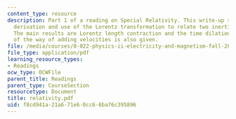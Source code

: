 ```yaml
---
content_type: resource
description: Part 1 of a reading on Special Relativity. This write-up summarizes the
  derivation and use of the Lorentz transformation to relate two inertial frames.
  The main results are Lorentz length contraction and the time dilation. The derivation
  of the way of adding velocities is also given.
file: /media/courses/8-022-physics-ii-electricity-and-magnetism-fall-2004/f8cd941a21a671e60cc66ba76c395896_relativity.pdf
file_type: application/pdf
learning_resource_types:
- Readings
ocw_type: OCWFile
parent_title: Readings
parent_type: CourseSection
resourcetype: Document
title: relativity.pdf
uid: f8cd941a-21a6-71e6-0cc6-6ba76c395896
---
```

